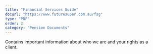 ```yaml
---
title: "Financial Services Guide"
docurl: "https://www.futuresuper.com.au/fsg"
type: "PDF"
order: 2
category: "Pension Documents"
---
```


Contains important information about who we are and your rights as a client.
